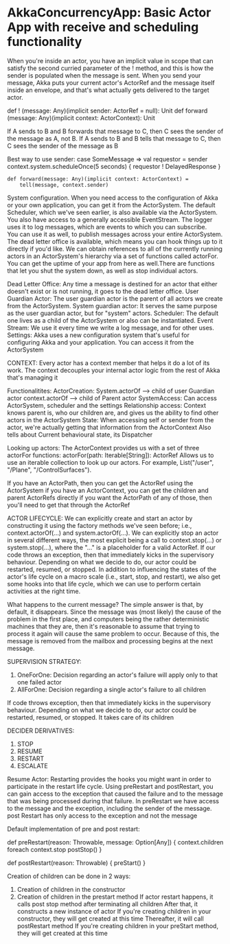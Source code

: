 # AkkaConcurrencyApp: Basic Actor App with receive and scheduling functionality

When you're inside an actor, you have an implicit value in scope that can satisfy the second curried parameter of the ! method, and this is how the sender is populated when the message is sent.
When you send your message, Akka puts your current actor's ActorRef and the message itself inside an envelope, and that's what actually gets delivered to the target actor.

def ! (message: Any)(implicit sender: ActorRef = null): Unit 
def forward (message: Any)(implicit context: ActorContext): Unit

If A sends to B and B forwards that message to C, then C sees the sender of the message as A, not B.
If A sends to B and B tells that message to C, then C sees the sender of the message as B

Best way to use sender:
case SomeMessage =>
    val requestor = sender
    context.system.scheduleOnce(5 seconds) {
      requestor ! DelayedResponse
    }
    
    def forward(message: Any)(implicit context: ActorContext) =
        tell(message, context.sender)
        
System configuration. When you need access to the configuration of Akka or  your own application, you can get it from the ActorSystem.
The default Scheduler, which we've seen earlier, is also available via the  ActorSystem.
You also have access to a generally accessible EventStream. 
The logger  uses it to log messages, which are events to which you can subscribe.  
You can  use it as well, to publish messages across your entire ActorSystem.
The dead letter office is available, which means you can hook things up to  it directly if you'd like.
We can obtain references to all of the currently  running actors in an ActorSystem's hierarchy via a set of functions called  actorFor.
You can get the uptime of your app from here as well.There are functions that let you shut the system down, as well as stop  individual actors.

Dead Letter Office: Any time a message is destined for an actor that either doesn't exist or is not running, it goes to the dead letter office.
User Guardian Actor: The user guardian actor is the parent of all actors we create from the ActorSystem.
System guardian actor: It serves the same purpose as the user guardian actor, but for "system" actors.
Scheduler: The default one lives as a child of the ActorSystem or also can be instantiated.
Event Stream: We use it every time we write a log message, and for other uses.
Settings: Akka uses a new configuration system that's useful for configuring Akka and your application. You can access it from the ActorSystem

CONTEXT:
Every actor has a context member that helps it do a lot of its work. 
The context decouples your internal actor logic from the rest of Akka that's managing it

Functionalitites:
ActorCreation:  System.actorOf --> child of user Guardian actor
                context.actorOf --> child of Parent actor
SystemAccess:   Can access ActorSystem, scheduler and the settings
Relationship access:    Context knows parent is, who our children are, and gives us the ability to find other actors in the ActorSystem
State:      When accessing self or sender from the actor, we're actually getting that information from the ActorContext
            Also tells about Current behavioural state, its Dispatcher
            
            
Looking up actors:
The ActorContext provides us with a set of three actorFor functions:
actorFor(path: Iterable[String]): ActorRef Allows us to use an iterable collection to look up our actors. For example, List("/user", "/Plane", "/ControlSurfaces").

If you have an ActorPath, then you can get the ActorRef using the ActorSystem
if you have an ActorContext, you can get the children and parent ActorRefs directly
if you want the ActorPath of any of those, then you'll need to get that through the ActorRef

ACTOR LIFECYCLE:
We can explicitly create and start an actor by constructing it using the factory methods we've seen before; i.e., context.actorOf(...) and system.actorOf(...).
We can explicitly stop an actor in several different ways, the most explicit being a call to context.stop(...) or system.stop(...), where the "..." is a placeholder for a valid ActorRef.
If our code throws an exception, then that immediately kicks in the supervisory behaviour. Depending on what we decide to do, our actor could be restarted, resumed, or stopped.
In addition to influencing the states of the actor's life cycle on a macro scale (i.e., start, stop, and restart), we also get some hooks into that life cycle, which we can use to perform certain activities at the right time.

What happens to the current message?
The simple answer is that, by default, it disappears. Since the message was (most likely) the cause of the problem in the first place, and computers being the rather deterministic machines that they are,
then it's reasonable to assume that trying to process it again will cause the same problem to occur. Because of this, the message is removed from the mailbox and processing begins at the next message. 

SUPERVISION STRATEGY:
1. OneForOne: Decision regarding an actor's failure will apply only to that one failed actor
2. AllForOne: Decision regarding a single actor's failure to all children

If code throws exception, then that immediately kicks in the supervisory behaviour. Depending on what we decide to do, our actor could be restarted, resumed, or stopped.
It takes care of its children

DECIDER DERIVATIVES:
1. STOP
2. RESUME
3. RESTART
4. ESCALATE

Resume Actor: Restarting provides the hooks you might want in order to participate in the restart life cycle. 
Using preRestart and postRestart, you can gain access to the exception that caused the failure and to the message that was being processed during that failure. 
In preRestart we have access to the message and the exception, including the sender of the message.   
post Restart has only access to the exception and not the message

Default implementation of pre and post restart:

def preRestart(reason: Throwable, message: Option[Any]) {
    context.children foreach context.stop
    postStop()
  }
  
  def postRestart(reason: Throwable) {
    preStart()
  }        
  
 Creation of children can be done in 2 ways:
 1. Creation of children in the constructor
 2. Creation of children in the prestart method
 If actor restart happens, it calls post stop method after terminating all children
 After that, it constructs a new instance of actor 
    If you're creating children in your constructor, they will get created at this time
 Thereafter, it will call postRestart method
    If you're creating children in your preStart method, they will get created at this time   
